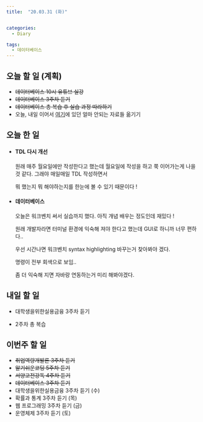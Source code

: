 ```yaml
---
title:  "20.03.31 (화)"


categories:
  - Diary

tags:
  - 데이터베이스
---
```


## 오늘 할 일 (계획)

- ~~데이터베이스 10시 유튜브 실강~~
- ~~데이터베이스 3주차 듣기~~
- ~~데이터베이스 총 복습 후 실습 과정 따라하기~~
- 오늘, 내일 이어서 [여기](https://nam-ki-bok.github.io/KibokWebPortfolio/)에 있던 얼마 안되는 자료들 옮기기



## 오늘 한 일

- #### TDL 다시 개선

  원래 매주 월요일에만 작성한다고 했는데 월요일에 작성을 하고 쭉 이어가는게 나을 것 같다. 그래야 매일매일 TDL 작성하면서
  
  뭐 했는지 뭐 해야하는지를 한눈에 볼 수 있기 때문이다 !
  
  
  
- #### 데이터베이스

  오늘은 워크벤치 써서 실습까지 했다. 아직 개념 배우는 정도인데 재밌다 !

  원래 개발자라면 터미널 환경에 익숙해 져야 한다고 했는데 GUI로 하니까 너무 편하다..

  우선 시간나면 워크벤치 syntax highlighting 바꾸는거 찾아봐야 겠다.

  명령이 전부 회색으로 보임..

  좀 더 익숙해 지면 자바랑 연동하는거 미리 해봐야겠다.

  


## 내일 할 일

- 대학생을위한실용금융 3주차 듣기

- 2주차 총 복습

  

## 이번주 할 일

- ~~취업역량개발론 3주차 듣기~~
- ~~알기쉬운코딩 5주차 듣기~~
- ~~서양고전강독 4주차 듣기~~
- ~~데이터베이스 3주차 듣기~~
- 대학생을위한실용금융 3주차 듣기 (수)
- 확률과 통계 3주차 듣기 (목)
- 웹 프로그래밍 3주차 듣기 (금)
- 운영체제 3주차 듣기 (토)